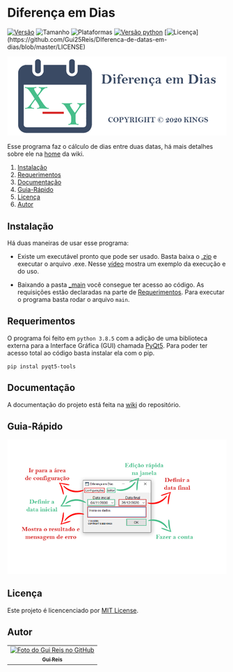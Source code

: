 # Diferença em Dias
[![Versão](https://img.shields.io/badge/version-v1.0.0-orange)](https://github.com/Gui25Reis/Diferenca-em-dias/releases/tag/1.0.0)
![Tamanho](https://img.shields.io/badge/size-75%20MB-blue)
![Plataformas](https://img.shields.io/badge/plataforma-Windows-lightgrey?logo=windows)
[![Versão python](https://img.shields.io/badge/python-v3.8.5-blue?logo=python)](https://www.python.org/downloads/release/python-385/)
[![Licença](https://img.shields.io/badge/license-MIT-brightgreen?)](https://github.com/Gui25Reis/DIferenca-de-datas-em-dias/blob/master/LICENSE)


![Imagem](https://github.com/Gui25Reis/DIferenca-de-datas-em-dias/blob/master/arquivos/imagens/_logo/logo.png)

Esse programa faz o cálculo de dias entre duas datas, há mais detalhes sobre ele na [home](https://github.com/Gui25Reis/DIferenca-de-datas-em-dias/wiki) da wiki.

1. [Instalação](#instalação)
2. [Requerimentos](#requerimentos)
4. [Documentação](#documentação)
4. [Guia-Rápido](#guia-rápido)
5. [Licença](#licença)
6. [Autor](#autor)

## Instalação
Há duas maneiras de usar esse programa:
- Existe um executável pronto que pode ser usado. Basta baixa o [.zip](https://github.com/Gui25Reis/DIferenca-de-datas-em-dias/raw/main/arquivos/_executavel.rar) e executar o arquivo .exe. Nesse [vídeo](https://github.com/Gui25Reis/DIferenca-de-datas-em-dias/wiki/Demonstração) mostra um exemplo da execução e do uso.

- Baixando a pasta [_main](https://github.com/Gui25Reis/DIferenca-de-datas-em-dias/tree/master/_main) você consegue ter acesso ao código. As requisições estão declaradas na parte de [Requerimentos](#requerimentos). Para executar o programa basta rodar o arquivo ```main```.

## Requerimentos
O programa foi feito em ```python 3.8.5``` com a adição de uma biblioteca externa para a Interface Gráfica (GUI) chamada [PyQt5](https://pypi.org/project/PyQt5/). Para poder ter acesso total ao código basta instalar ela com o pip.

    pip instal pyqt5-tools

## Documentação
A documentação do projeto está feita na [wiki](https://github.com/Gui25Reis/DIferenca-de-datas-em-dias/wiki) do repositório.

## Guia-Rápido
![tutorial](https://github.com/Gui25Reis/DIferenca-de-datas-em-dias/blob/master/arquivos/_documentacao/guia-rapido/home/home.jpg)

## Licença
Este projeto é licencenciado por [MIT License](https://github.com/Gui25Reis/DIferenca-de-datas-em-dias/blob/master/LICENSE).

## Autor
<table>
  <tr>
    <td align="center">
      <a href="https://github.com/Gui25Reis">
        <img src="https://avatars1.githubusercontent.com/u/48360732" width="100px;" alt="Foto do Gui Reis no GitHub"/><br>
        <sub>
          <b>Gui Reis</b>
        </sub>
      </a>
    </td>
</table>

